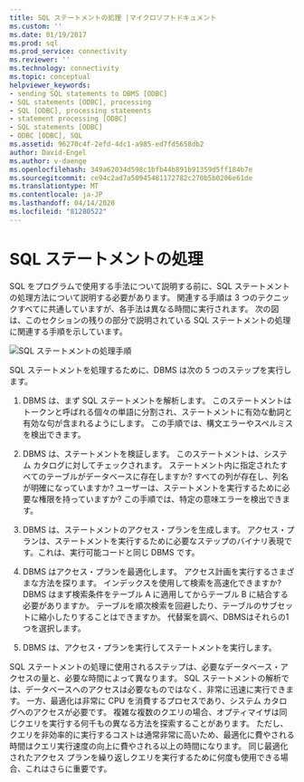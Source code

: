 ```yaml
---
title: SQL ステートメントの処理 |マイクロソフトドキュメント
ms.custom: ''
ms.date: 01/19/2017
ms.prod: sql
ms.prod_service: connectivity
ms.reviewer: ''
ms.technology: connectivity
ms.topic: conceptual
helpviewer_keywords:
- sending SQL statements to DBMS [ODBC]
- SQL statements [ODBC], processing
- SQL [ODBC], processing statements
- statement processing [ODBC]
- SQL statements [ODBC]
- ODBC [ODBC], SQL
ms.assetid: 96270c4f-2efd-4dc1-a985-ed7fd5658db2
author: David-Engel
ms.author: v-daenge
ms.openlocfilehash: 349a62034d598c1bfb44b891b91359d5ff184b7e
ms.sourcegitcommit: ce94c2ad7a50945481172782c270b5b0206e61de
ms.translationtype: MT
ms.contentlocale: ja-JP
ms.lasthandoff: 04/14/2020
ms.locfileid: "81280522"
---
```

# <a name="processing-a-sql-statement"></a>SQL ステートメントの処理
SQL をプログラムで使用する手法について説明する前に、SQL ステートメントの処理方法について説明する必要があります。 関連する手順は 3 つのテクニックすべてに共通していますが、各手法は異なる時間に実行されます。 次の図は、このセクションの残りの部分で説明されている SQL ステートメントの処理に関連する手順を示しています。  
  
 ![SQL ステートメントの処理手順](../../odbc/reference/media/pr01.gif "pr01")  
  
 SQL ステートメントを処理するために、DBMS は次の 5 つのステップを実行します。  
  
1.  DBMS は、まず SQL ステートメントを解析します。 このステートメントはトークンと呼ばれる個々の単語に分割され、ステートメントに有効な動詞と有効な句が含まれるようにします。 この手順では、構文エラーやスペルミスを検出できます。  
  
2.  DBMS は、ステートメントを検証します。 このステートメントは、システム カタログに対してチェックされます。 ステートメント内に指定されたすべてのテーブルがデータベースに存在しますか? すべての列が存在し、列名が明確になっていますか? ユーザーは、ステートメントを実行するために必要な権限を持っていますか? この手順では、特定の意味エラーを検出できます。  
  
3.  DBMS は、ステートメントのアクセス・プランを生成します。 アクセス・プランは、ステートメントを実行するために必要なステップのバイナリ表現です。これは、実行可能コードと同じ DBMS です。  
  
4.  DBMS はアクセス・プランを最適化します。 アクセス計画を実行するさまざまな方法を探ります。 インデックスを使用して検索を高速化できますか? DBMS はまず検索条件をテーブル A に適用してからテーブル B に結合する必要がありますか。 テーブルを順次検索を回避したり、テーブルのサブセットに縮小したりすることはできますか。 代替案を調べ、DBMSはそれらの1つを選択します。  
  
5.  DBMS は、アクセス・プランを実行してステートメントを実行します。  
  
 SQL ステートメントの処理に使用されるステップは、必要なデータベース・アクセスの量と、必要な時間によって異なります。 SQL ステートメントの解析では、データベースへのアクセスは必要なものではなく、非常に迅速に実行できます。 一方、最適化は非常に CPU を消費するプロセスであり、システム カタログへのアクセスが必要です。 複雑な複数のクエリの場合、オプティマイザは同じクエリを実行する何千もの異なる方法を探索することがあります。 ただし、クエリを非効率的に実行するコストは通常非常に高いため、最適化に費やされる時間はクエリ実行速度の向上に費やされる以上の時間になります。 同じ最適化されたアクセス プランを繰り返しクエリを実行するために何度も使用できる場合、これはさらに重要です。
